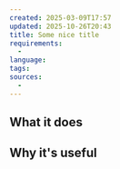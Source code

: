```yaml
---
created: 2025-03-09T17:57
updated: 2025-10-26T20:43
title: Some nice title
requirements:
  - 
language:
tags:
sources:
  - 
---
```


## What it does

## Why it's useful
